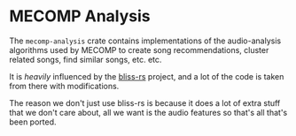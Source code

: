# MECOMP Analysis

The `mecomp-analysis` crate contains implementations of the audio-analysis algorithms used by MECOMP to create song recommendations, cluster related songs, find similar songs, etc. etc.

It is *heavily* influenced by the [bliss-rs](https://github.com/Polochon-street/bliss-rs/tree/49cebf46cc5f974319f355bceb26861c6e24877a) project, and a lot of the code is taken from there with modifications.

The reason we don't just use bliss-rs is because it does a lot of extra stuff that we don't care about, all we want is the audio features so that's all that's been ported.
